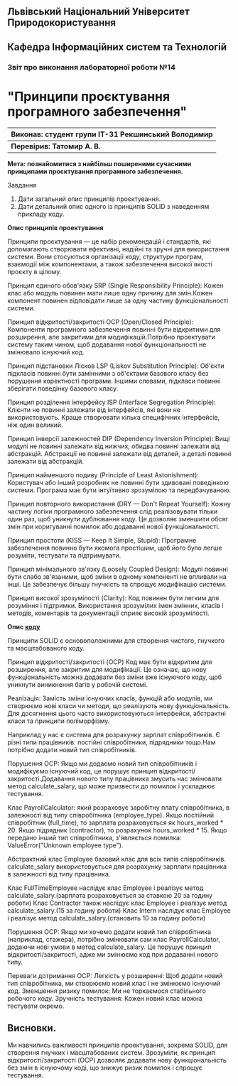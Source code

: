 ## Львівський Національний Університет Природокористування
## Кафедра Інформаційних систем та Технологій



### Звіт про виконання лабораторної роботи №14
# "Принципи проєктування програмного забезпечення"



| Виконав: студент групи ІТ-31 Рекшинський Володимир |
|----------------------------------------------------|
| **Перевірив: Татомир А. В.**                       |



**Мета: познайомитися з найбільш поширеними сучасними принципами
проєктування програмного забезпечення.**


Завдання

1. Дати загальний опис принципів проєктування.
2. Дати детальний опис одного із принципів SOLID з наведенням 
прикладу коду.

**Опис принципів проектування**

Принципи проєктування — це набір рекомендацій і стандартів, які допомагають створювати ефективні, надійні та зручні для використання системи. Вони стосуються організації коду, структури програм, взаємодії між компонентами, а також забезпечення високої якості проєкту в цілому.

Принцип єдиного обов'язку SRP (Single Responsibility Principle): Кожен клас або модуль повинен мати лише одну причину для змін.Кожен компонент повинен відповідати лише за одну частину функціональності системи.

Принцип відкритості/закритості OCP (Open/Closed Principle): Компоненти програмного забезпечення повинні бути відкритими для розширення, але закритими для модифікацій.Потрібно проектувати систему таким чином, щоб додавання нової функціональності не змінювало існуючий код.

Принцип підстановки Лісков LSP (Liskov Substitution Principle): Об'єкти підкласів повинні бути замінними з об'єктами базового класу без порушення коректності програми. Іншими словами, підкласи повинні зберігати поведінку базового класу.

Принцип розділення інтерфейсу ISP (Interface Segregation Principle): Клієнти не повинні залежати від інтерфейсів, які вони не використовують. Краще створювати кілька специфічних інтерфейсів, ніж один великий.

Принцип інверсії залежностей DIP (Dependency Inversion Principle): Вищі модулі не повинні залежати від нижчих, обидва повинні залежати від абстракцій. Абстракції не повинні залежати від деталей, а деталі повинні залежати від абстракцій.

Принцип найменшого подиву (Principle of Least Astonishment): Користувач або інший розробник не повинні бути здивовані поведінкою системи. Програма має бути інтуїтивно зрозумілою та передбачуваною.

Принцип повторного використання (DRY — Don't Repeat Yourself): Кожну частину логіки програмного забезпечення слід реалізовувати тільки один раз, щоб уникнути дублювання коду. Це дозволяє зменшити обсяг змін при коригуванні помилок або додаванні нової функціональності.

Принцип простоти (KISS — Keep It Simple, Stupid): Програмне забезпечення повинно бути якомога простішим, щоб його було легше розуміти, тестувати та підтримувати.

Принцип мінімального зв'язку (Loosely Coupled Design): Модулі повинні бути слабо зв'язаними, щоб зміни в одному компоненті не впливали на інші. Це забезпечує більшу гнучкість та спрощує модифікацію системи.

Принцип високої зрозумілості (Clarity): Код повинен бути легким для розуміння і підтримки. Використання зрозумілих імен змінних, класів і методів, коментарів та документації сприяє високій зрозумілості.



**Опис [коду](./payroll_calculator.py)**


Принципи SOLID є основоположними для створення чистого, гнучкого та масштабованого коду. 

Принцип відкритості/закритості (OCP)
Код має бути відкритим для розширення, але закритим для модифікації. Це означає, що нову функціональність можна додавати без зміни вже існуючого коду, щоб уникнути виникнення багів у робочій системі.

Реалізація: Замість зміни існуючих класів, функцій або модулів, ми створюємо нові класи чи методи, що реалізують нову функціональність. Для досягнення цього часто використовуються інтерфейси, абстрактні класи та принципи поліморфізму.

Наприклад  у нас є система для розрахунку зарплат співробітників. Є різні типи працівників: постійні співробітники, підрядники тощо.Нам потрібно додати новий тип співробітників.

Порушення OCP: Якщо ми додаємо новий тип співробітників і модифікуємо існуючий код, це порушує принцип відкритості/закритості.Додавання нового типу працівника змусить нас змінювати метод calculate_salary, що може призвести до помилок і ускладнює тестування.

Клас PayrollCalculator: який розраховує заробітну плату співробітника, в залежності від типу співробітника (employee_type).
Якщо постійний співробітник (full_time), то зарплата розраховується як hours_worked * 20.
Якщо підрядник (contractor), то розрахунок hours_worked * 15.
Якщо передано інший тип співробітника, з'являється помилка: ValueError("Unknown employee type").


Абстрактний клас Employee базовий клас для всіх типів співробітників.
calculate_salary використовується для розрахунку зарплати працівника в залежності від типу працівника.

Клас FullTimeEmployee наслідує клас Employee і реалізує метод calculate_salary.(зарплата розраховується за ставкою 20 за годину роботи)
Клас Contractor також наслідує клас Employee і реалізує метод calculate_salary.(15 за годину роботи)
Клас Intern наслідує клас Employee і реалізує метод calculate_salary.(становить 10 за годину роботи)

Порушення OCP: Якщо ми хочемо додати новий тип співробітника (наприклад, стажера), потрібно змінювати сам клас PayrollCalculator, додаючи нові умови в метод calculate_salary. Це порушує принцип відкритості/закритості, адже ми змінюємо код при додаванні нового типу.

Переваги дотримання OCP:
Легкість у розширенні: Щоб додати новий тип співробітника, ми створюємо новий клас і не змінюємо існуючий код.
Зменшення ризику помилок: Ми не торкаємося стабільного робочого коду.
Зручність тестування: Кожен новий клас можна тестувати окремо.

## Висновки. 
Ми навчились важливості принципів проектування, зокрема SOLID, для створення гнучких і масштабованих систем. 
Зрозуміли, як принцип відкритості/закритості (OCP) дозволяє додавати нову функціональність без змін в існуючому коді, що знижує ризик помилок і спрощує тестування. 
